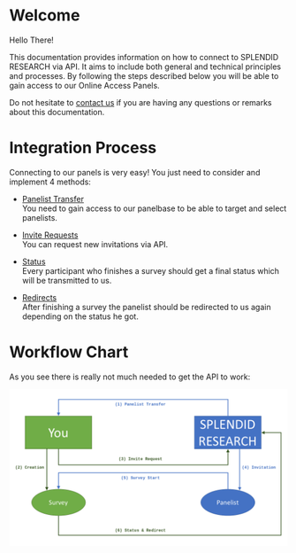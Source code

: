 # Welcome

Hello There!

This documentation provides information on how to connect to SPLENDID RESEARCH via API.
It aims to include both general and technical principles and processes.
By following the steps described below you will be able to gain access to our Online Access Panels.

Do not hesitate to [contact us](mailto:api@splendid-research.com) if you are having any questions or remarks about this documentation.


# Integration Process

Connecting to our panels is very easy! You just need to consider and implement 4 methods:

* [Panelist Transfer](/panelist)<br />
You need to gain access to our panelbase to be able to target and select panelists.<br />

* [Invite Requests](/invites)<br />
You can request new invitations via API.<br />

* [Status](/status)<br />
Every participant who finishes a survey should get a final status which will be transmitted to us.<br />

* [Redirects](/redirect)<br />
After finishing a survey the panelist should be redirected to us again depending on the status he got.<br />

# Workflow Chart

As you see there is really not much needed to get the API to work:

![API Workflow Chart](/chart.png "API Workflow Chart")






